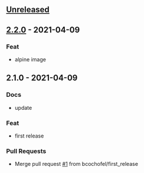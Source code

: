
<a name="unreleased"></a>
## [Unreleased]


<a name="2.2.0"></a>
## [2.2.0] - 2021-04-09
### Feat
- alpine image


<a name="2.1.0"></a>
## 2.1.0 - 2021-04-09
### Docs
- update

### Feat
- first release

### Pull Requests
- Merge pull request [#1](https://github.com/bcochofel/terraform-azurerm-aks/issues/1) from bcochofel/first_release


[Unreleased]: https://github.com/bcochofel/terraform-azurerm-aks/compare/2.2.0...HEAD
[2.2.0]: https://github.com/bcochofel/terraform-azurerm-aks/compare/2.1.0...2.2.0

